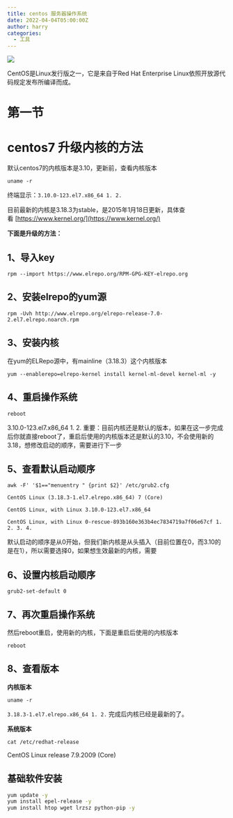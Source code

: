 ```yaml
---
title: centos 服务器操作系统
date: 2022-04-04T05:00:00Z
author: harry
categories:
  - 工具
---
```


<img src="https://pic.imgdb.cn/item/656f2ad9c458853aef709008.jpg" />

CentOS是Linux发行版之一，它是来自于Red Hat Enterprise Linux依照开放源代码规定发布所编译而成。

<!--more-->


# 第一节 
# centos7 升级内核的方法

默认centos7的内核版本是3.10，更新前，查看内核版本


```
uname -r
```

终端显示：`3.10.0-123.el7.x86_64 1. 2.`

目前最新的内核是3.18.3为stable，是2015年1月18日更新，具体查看 [https://www.kernel.org/](https://www.kernel.org/)

**下面是升级的方法：**

## 1、导入key



```shell
rpm --import https://www.elrepo.org/RPM-GPG-KEY-elrepo.org
```

## 2、安装elrepo的yum源



```shell
rpm -Uvh http://www.elrepo.org/elrepo-release-7.0-2.el7.elrepo.noarch.rpm
```

## 3、安装内核

在yum的ELRepo源中，有mainline（3.18.3）这个内核版本


```shell
yum --enablerepo=elrepo-kernel install kernel-ml-devel kernel-ml -y
```

## 4、重启操作系统



```shell
reboot
```


3.10.0-123.el7.x86_64 1. 2. 重要：目前内核还是默认的版本，如果在这一步完成后你就直接reboot了，重启后使用的内核版本还是默认的3.10，不会使用新的3.18，想修改启动的顺序，需要进行下一步

## 5、查看默认启动顺序



```shell
awk -F' '$1=="menuentry " {print $2}' /etc/grub2.cfg
```

`CentOS Linux (3.18.3-1.el7.elrepo.x86_64) 7 (Core)`

`CentOS Linux, with Linux 3.10.0-123.el7.x86_64`

`CentOS Linux, with Linux 0-rescue-893b160e363b4ec7834719a7f06e67cf 1. 2. 3. 4.`

默认启动的顺序是从0开始，但我们新内核是从头插入（目前位置在0，而3.10的是在1），所以需要选择0，如果想生效最新的内核，需要

## 6、设置内核启动顺序



```shell
grub2-set-default 0
```

## 7、再次重启操作系统

然后reboot重启，使用新的内核，下面是重启后使用的内核版本



```shell
reboot
```

## 8、查看版本

**内核版本**
```shell
uname -r
```

`3.18.3-1.el7.elrepo.x86_64 1. 2.` 完成后内核已经是最新的了。

**系统版本**
```shell
cat /etc/redhat-release
```

CentOS Linux release 7.9.2009 (Core)


## 基础软件安装
```sh
yum update -y
yum install epel-release -y
yum install htop wget lrzsz python-pip -y

```